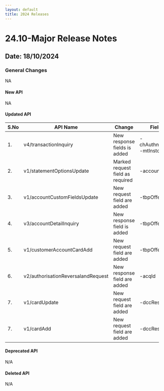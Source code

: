 ```yaml
---
layout: default
title: 2024 Releases
---
```

# 24.10-Major Release Notes

## Date: 18/10/2024

### General Changes

NA

#### New API

NA


#### Updated API
| S.No | API Name                           | Change                        | Fields                                                                                                                                                                                                                                                                                                                                                                   |
|------|------------------------------------|-------------------------------|--------------------------------------------------------------------------------------------------------------------------------------------------------------------------------------------------------------------------------------------------------------------------------------------------------------------------------------------------------------------------|
| 1.   | v4/transactionInquiry              | New response fields is added      | -chAuthnMethd, </br> -mtInstoreFlag                                                                 |
| 2.   | v1/statementOptionsUpdate          | Marked request field as required  | -account                                                                                            |
| 3.   | v1/accountCustomFieldsUpdate       | New request field are added       | -tbpOfferOpt                                                                                        |
| 4.   | v3/accountDetailInquiry            | New response field is added       | -tbpOfferOpt                                                                                        |
| 5.   | v1/customerAccountCardAdd          | New request field are added       | -tbpOfferOpt                                                                                        |
| 6.   | v2/authorisationReversalandRequest | New response field are added      | -acqId                                                                                              |
| 7.   | v1/cardUpdate                      | New request field are added       | -dccResInd                                                                                          |
| 7.   | v1/cardAdd                     | New request field are added       | -dccResInd                                                                                          |



#### Deprecated API

N/A

#### Deleted API

N/A
